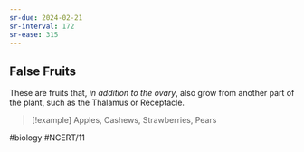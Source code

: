 ```yaml
---
sr-due: 2024-02-21
sr-interval: 172
sr-ease: 315
---
```

## False Fruits

These are fruits that, *in addition to the ovary*, also grow from another part of the plant, such as the Thalamus or Receptacle.

> [!example]
> Apples, Cashews, Strawberries, Pears

#biology #NCERT/11 